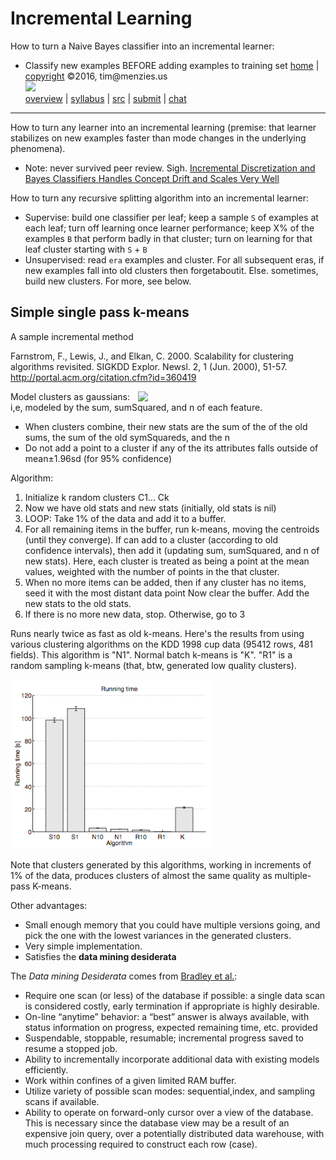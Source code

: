
# Incremental Learning

How to turn a Naive Bayes classifier into an incremental learner:

+ Classify new examples BEFORE adding examples to training set
[home](http://tiny.cc/fss2016) | [copyright](https://github.com/txt/fss16/blob/master/LICENSE.md) &copy;2016, tim&commat;menzies.us<br>
[<img width=900 src="https://raw.githubusercontent.com/txt/fss16/master/img/fss16.png">](http://tiny.cc/fss2016)   <br>
[overview](https://github.com/txt/fss16/blob/master/doc/overview.md) |
[syllabus](https://github.com/txt/fss16/blob/master/doc/syllabus.md) |
[src](https://github.com/txt/fss16/blob/master/src) |
[submit](http://tiny.cc/fss2016give) |
[chat](https://fss16.slack.com/) 

_______


How to turn any learner into an incremental learning (premise: that
learner stabilizes on new examples faster than mode changes
in the underlying phenomena).

+ Note: never survived peer review. Sigh. [Incremental Discretization and Bayes Classifiers
            Handles Concept Drift and Scales Very Well](http://menzies.us/pdf/05sawtooth.pdf)
  
How to turn any recursive splitting algorithm into an incremental learner:


+ Supervise: build one classifier per leaf; keep a sample `S` of examples
        at each leaf; turn off learning once
        learner performance;    keep X% of the examples `B` that perform badly in that cluster;
        turn on learning for that leaf cluster starting with `S` + `B` 
+ Unsupervised: read `era` examples and cluster. For all subsequent eras,
        if new examples fall into old clusters then forgetaboutit. Else. sometimes,
        build new clusters. For more, see below.

## Simple single pass k-means

A sample incremental method

Farnstrom, F., Lewis, J., and Elkan, C. 2000. Scalability for clustering algorithms revisited. SIGKDD Explor. Newsl. 2, 1 (Jun. 2000), 51-57.  http://portal.acm.org/citation.cfm?id=360419


<img width=300 align=right src="http://upload.wikimedia.org/wikipedia/commons/7/74/Normal_Distribution_PDF.svg">

Model clusters as gaussians: i,e,  modeled by the  sum, sumSquared, and n of each feature.

+ When clusters combine, their new stats are the sum of the of the old sums, the sum of the old symSquareds, and the n
+ Do not add a point to a cluster if any of the its attributes falls outside of mean±1.96sd (for 95% confidence)

Algorithm:

1. Initialize k random clusters C1... Ck
2. Now we have old stats and new stats (initially, old stats is nil)
4. LOOP: Take 1% of the data and add it to a buffer.
4. For all remaining items in the buffer,  run k-means, moving the centroids (until they converge). If can add to a cluster (according to old confidence intervals), then add it (updating sum, sumSquared, and n of new stats).  Here, each cluster is treated as being a point at the mean values, weighted with the number of points in the that cluster.
5. When no more items can be added, then if any cluster has no items, seed it with the most distant data point
Now clear the buffer.
Add the new stats to the old stats.
6. If there is no more new data, stop. Otherwise, go to 3

Runs nearly twice as fast as old k-means.  Here's the results from using various clustering algorithms on the KDD 1998 cup data (95412 rows, 481 fields). This algorithm is "N1". Normal batch k-means is "K".  "R1" is a random sampling k-means (that, btw, generated low quality clusters).

<img src="../img/spass.png">

Note that clusters generated by this algorithms, working in increments of 1% of the data,  produces clusters of almost the same quality as multiple-pass K-means.

Other advantages:
- Small enough memory that you could have multiple versions going, and pick the one with the lowest variances in the generated clusters.
-  Very simple implementation.
- Satisfies the **data mining desiderata**

The _Data mining Desiderata_ comes
from [Bradley et al.](https://www.aaai.org/Papers/KDD/1998/KDD98-002.pdf):

- Require one scan (or less) of the database if possible: a single data scan is considered costly, early termination if appropriate is highly desirable.
-  On-line “anytime” behavior: a “best” answer is always available, with status information on progress, expected remaining time, etc. provided
- Suspendable, stoppable, resumable; incremental  progress saved to resume a stopped job.
- Ability to incrementally incorporate additional data with existing models efficiently.
- Work within confines of a given limited RAM buffer.
- Utilize variety of possible scan modes: sequential,index, and sampling scans if available.
- Ability to operate on forward-only cursor over a view of the database. This is necessary since the database view may be a result of an expensive join query, over a potentially distributed data warehouse, with much processing required to construct each row (case).
